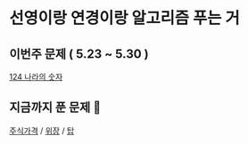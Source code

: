 # 선영이랑 연경이랑 알고리즘 푸는 거
## 이번주 문제 ( 5.23 ~ 5.30 )
[124 나라의 숫자](https://programmers.co.kr/learn/courses/30/lessons/12899)

## 지금까지 푼 문제 🥳
[주식가격](https://programmers.co.kr/learn/courses/30/lessons/42584) / [위장](https://programmers.co.kr/learn/courses/30/lessons/42578) / [탑](https://programmers.co.kr/learn/courses/30/lessons/42588
) 
